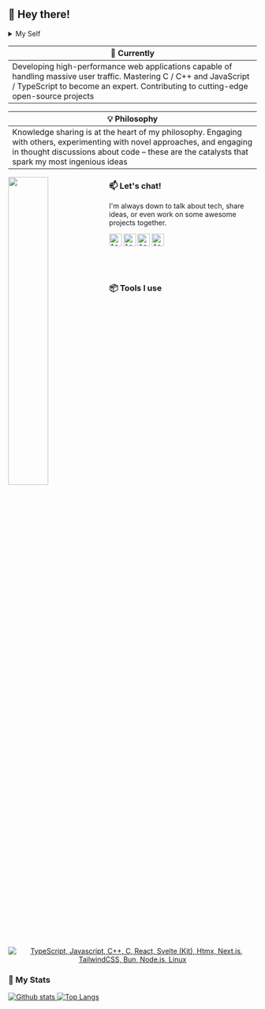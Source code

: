 ## 👋 Hey there!

<details>
  <summary>My Self</summary>
  <br>

  > ***I'm a software guy based in India, and my jam is breathing life into code. Web dev, OS dev, software dev - you name it, I code it. For me, it's all about taking those 0s and 1s and molding them into something useful, something that actually makes a difference in people's lives. the code itself is just a bunch of text, but in the right hands, it becomes a powerful tool for solving real-world problems. That's what gets me fired up every day..***

</details>
  
| 🌱 Currently |
| ------------- |
| Developing high-performance web applications capable of handling massive user traffic. Mastering C / C++ and JavaScript / TypeScript to become an expert. Contributing to cutting-edge open-source projects |

|💡 Philosophy |
| ------------- |
|Knowledge sharing is at the heart of my philosophy. Engaging with others, experimenting with novel approaches, and engaging in thought discussions about code – these are the catalysts that spark my most ingenious ideas| 


<div hignt="40%" width="40%" object-fit="contain">
  <img hignt="40%" width="40%" object-fit="contain" align="left" src="https://github.com/ashudevcodes/ashudevcodes/assets/105356967/48451b7b-a007-411d-8398-141304ecbee2"/>
</div>

### 📫 Let's chat!

I'm always down to talk about tech, share ideas, or even work on some awesome projects together.

<a href="https://www.linkedin.com/in/ashudevcodes/"><kbd><img align="centre" alt="Ashish's LinkdeIn" width="25px" src="https://cdn.pixabay.com/photo/2017/02/08/08/39/linkedin-2048132_1280.png" /></a> <a href="https://www.instagram.com/ashishprasad__/"><kbd><img align="centre" alt="Ashish's Instagram" width="25px" src="https://img.icons8.com/plasticine/200/instagram.png"/></a> <a href="mailto: ashishprasad949@gmail.com"><kbd><img align="centre" alt="Ashish's Gmail" width="25px" src="https://img.icons8.com/plasticine/200/gmail-new.png" /></a> <a href="https://discord.com/channels/@ashudevcodes"><kbd><img align="centre" alt="Ashish's Discord" width="25px" src="https://img.icons8.com/bubbles/50/discord-logo.png"/></a>

\
&nbsp;

### 📦 Tools I use

<p align="center">
  <a href="#">
    <img src="https://skillicons.dev/icons?i=ts,js,cpp,c,react,svelte,htmx,nextjs,tailwindcss,bun,nodejs,linux,neovim" alt="TypeScript, Javascript, C++, C, React, Svelte (Kit), Htmx, Next.js, TailwindCSS, Bun, Node.js, Linux">
  </a>
</p>


### 📜 My Stats

<p align="left">
  <a href="#">
    <img src="https://github-readme-stats.vercel.app/api?username=ashudevcodes&theme=tokyoknight&show_icons=true&hide_rank=true&custom_title=Stats&count_private=true&hide_border=true&hide=issues&line_height=24&bg_color=0d1117" alt="Github stats" />
    <img src="https://github-readme-stats.vercel.app/api/top-langs/?username=ashudevcodes&layout=compact&theme=tokyoknight&count_private=true&hide_border=true&bg_color=0d1117" alt="Top Langs">
  </a>
</p>
